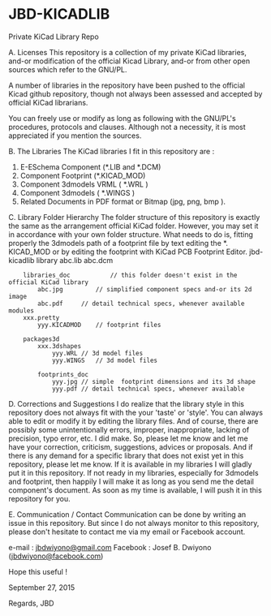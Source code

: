 # JBD-KICADLIB
Private KiCad Library Repo

A. Licenses
This repository is a collection of my private KiCad libraries, and-or modification of the official Kicad Library, and-or from other open sources which refer to the GNU/PL. 

A number of libraries in the repository have been pushed to the official Kicad github repository, though not always been assessed and accepted by official KiCad librarians.

You can freely use or modify as long as following with the GNU/PL's  procedures, protocols and clauses.  Although not a necessity, it is most appreciated if you mention the sources.



B. The Libraries
The KiCad libraries I fit in this repository are :
1. E-ESchema Component (*.LIB and *.DCM)
2. Component Footprint (*.KICAD_MOD)
3. Component 3dmodels VRML ( *.WRL )
4. Component 3dmodels ( *.WINGS )
5. Related Documents in PDF format or Bitmap (jpg, png, bmp ).




C. Library Folder Hierarchy
The folder structure of this repository is exactly the same as the arrangement official KiCad folder. However, you may set it in accordance with your own folder structure. What needs to do is, fitting  properly the 3dmodels path of a footprint file  by text editing the *. KICAD_MOD or by editing the footprint with KiCad PCB Footprint Editor.
jbd-kicadlib
	library
		abc.lib
		abc.dcm

		libraries_doc			// this folder doesn't exist in the official KiCad library
			abc.jpg			// simplified component specs and-or its 2d image
			abc.pdf		// detail technical specs, whenever available
	modules
		xxx.pretty
			yyy.KICADMOD	// footprint files

		packages3d
			xxx.3dshapes
				yyy.WRL	// 3d model files
				yyy.WINGS	// 3d model files

			footprints_doc
				yyy.jpg	// simple  footprint dimensions and its 3d shape
				yyy.pdf	// detail technical specs, whenever available
	


D. Corrections and Suggestions
I do realize that the library style in this repository does not always fit with the your 'taste' or 'style'. You can always able to edit or modify it by editing the library files. And of course, there are possibly some unintentionally errors, improper, inappropriate, lacking of  precision, typo error, etc. I did make.  So, please let me know and let me have your correction, criticism,  suggestions, advices or proposals. And if there is any demand for a specific library that does not exist yet in this repository, please let me know. If it is available in my libraries I will gladly put it in this repository. If not ready in my libraries, especially for 3dmodels and footprint, then happily I will make it as long as you send me the detail component's document. As soon as my time is available, I will push it in this repository for you.


E. Communication / Contact
Communication can be done by writing an issue in this repository. But since I do not always monitor to this repository, please don't hesitate to contact me via my email or Facebook account.

e-mail		: jbdwiyono@gmail.com
Facebook	: Josef B. Dwiyono (jbdwiyono@facebook.com)


Hope this useful !

September 27, 2015

Regards,
JBD
